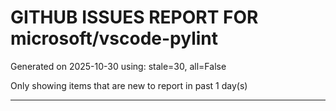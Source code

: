 
# GITHUB ISSUES REPORT FOR microsoft/vscode-pylint


Generated on 2025-10-30 using: stale=30, all=False


Only showing items that are new to report in past 1 day(s)


---




















